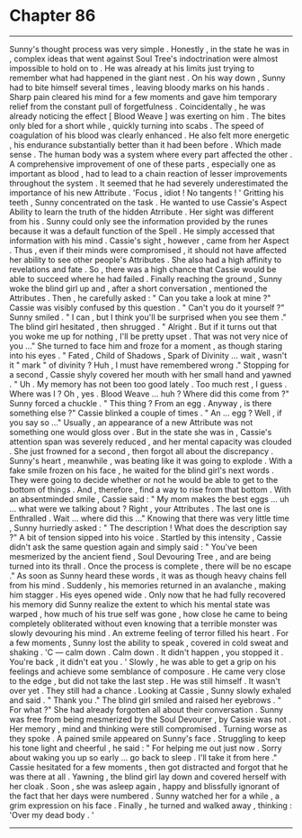 
# Chapter 86


---

Sunny's thought process was very simple . Honestly , in the state he was in , complex ideas that went against Soul Tree's indoctrination were almost impossible to hold on to . He was already at his limits just trying to remember what had happened in the giant nest .
On his way down , Sunny had to bite himself several times , leaving bloody marks on his hands . Sharp pain cleared his mind for a few moments and gave him temporary relief from the constant pull of forgetfulness .
Coincidentally , he was already noticing the effect [ Blood Weave ] was exerting on him . The bites only bled for a short while , quickly turning into scabs . The speed of coagulation of his blood was clearly enhanced . He also felt more energetic , his endurance substantially better than it had been before .
Which made sense . The human body was a system where every part affected the other . A comprehensive improvement of one of these parts , especially one as important as blood , had to lead to a chain reaction of lesser improvements throughout the system .
It seemed that he had severely underestimated the importance of his new Attribute .
'Focus , idiot ! No tangents ! '
Gritting his teeth , Sunny concentrated on the task .
He wanted to use Cassie's Aspect Ability to learn the truth of the hidden Atrribute . Her sight was different from his . Sunny could only see the information provided by the runes because it was a default function of the Spell . He simply accessed that information with his mind .
Cassie's sight , however , came from her Aspect . Thus , even if their minds were compromised , it should not have affected her ability to see other people's Attributes . She also had a high affinity to revelations and fate .
So , there was a high chance that Cassie would be able to succeed where he had failed .
Finally reaching the ground , Sunny woke the blind girl up and , after a short conversation , mentioned the Attributes . Then , he carefully asked :
" Can you take a look at mine ?"
Cassie was visibly confused by this question .
" Can't you do it yourself ?"
Sunny smiled .
" I can , but I think you'll be surprised when you see them ."
The blind girl hesitated , then shrugged .
" Alright . But if it turns out that you woke me up for nothing , I'll be pretty upset . That was not very nice of you …"
She turned to face him and froze for a moment , as though staring into his eyes .
" Fated , Child of Shadows , Spark of Divinity … wait , wasn't it " mark " of divinity ? Huh , I must have remembered wrong ."
Stopping for a second , Cassie shyly covered her mouth with her small hand and yawned .
" Uh . My memory has not been too good lately . Too much rest , I guess . Where was I ? Oh , yes . Blood Weave … huh ? Where did this come from ?"
Sunny forced a chuckle .
" This thing ? From an egg . Anyway , is there something else ?"
Cassie blinked a couple of times .
" An … egg ? Well , if you say so …"
Usually , an appearance of a new Attribute was not something one would gloss over . But in the state she was in , Cassie's attention span was severely reduced , and her mental capacity was clouded . She just frowned for a second , then forgot all about the discrepancy .
Sunny's heart , meanwhile , was beating like it was going to explode . With a fake smile frozen on his face , he waited for the blind girl's next words . They were going to decide whether or not he would be able to get to the bottom of things .
And , therefore , find a way to rise from that bottom .
With an absentminded smile , Cassie said :
" My mom makes the best eggs … uh … what were we talking about ? Right , your Attributes . The last one is Enthralled . Wait … where did this …"
Knowing that there was very little time , Sunny hurriedly asked :
" The description ! What does the description say ?"
A bit of tension sipped into his voice . Startled by this intensity , Cassie didn't ask the same question again and simply said :
" You've been mesmerized by the ancient fiend , Soul Devouring Tree , and are being turned into its thrall . Once the process is complete , there will be no escape ."
As soon as Sunny heard these words , it was as though heavy chains fell from his mind . Suddenly , his memories returned in an avalanche , making him stagger . His eyes opened wide .
Only now that he had fully recovered his memory did Sunny realize the extent to which his mental state was warped , how much of his true self was gone , how close he came to being completely obliterated without even knowing that a terrible monster was slowly devouring his mind .
An extreme feeling of terror filled his heart . For a few moments , Sunny lost the ability to speak , covered in cold sweat and shaking .
'C — calm down . Calm down . It didn't happen , you stopped it . You're back , it didn't eat you . '
Slowly , he was able to get a grip on his feelings and achieve some semblance of composure . He came very close to the edge , but did not take the last step . He was still himself .
It wasn't over yet . They still had a chance .
Looking at Cassie , Sunny slowly exhaled and said .
" Thank you ."
The blind girl smiled and raised her eyebrows .
" For what ?"
She had already forgotten all about their conversation .
Sunny was free from being mesmerized by the Soul Devourer , by Cassie was not . Her memory , mind and thinking were still compromised . Turning worse as they spoke .
A pained smile appeared on Sunny's face . Struggling to keep his tone light and cheerful , he said :
" For helping me out just now . Sorry about waking you up so early … go back to sleep . I'll take it from here ."
Cassie hesitated for a few moments , then got distracted and forgot that he was there at all . Yawning , the blind girl lay down and covered herself with her cloak . Soon , she was asleep again , happy and blissfully ignorant of the fact that her days were numbered .
Sunny watched her for a while , a grim expression on his face . Finally , he turned and walked away , thinking :
'Over my dead body . '

---

